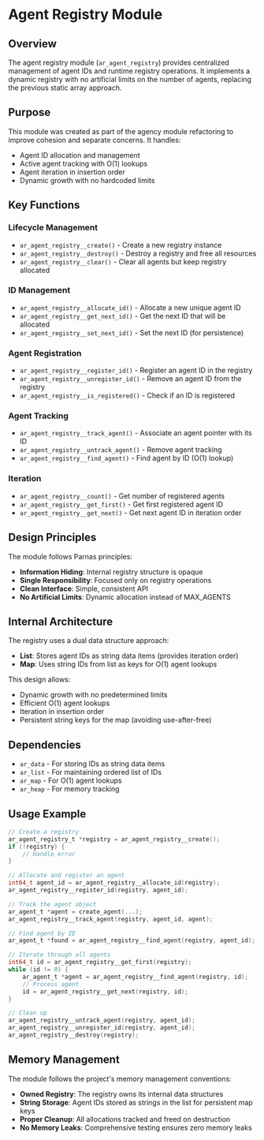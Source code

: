 # Agent Registry Module

## Overview

The agent registry module (`ar_agent_registry`) provides centralized management of agent IDs and runtime registry operations. It implements a dynamic registry with no artificial limits on the number of agents, replacing the previous static array approach.

## Purpose

This module was created as part of the agency module refactoring to improve cohesion and separate concerns. It handles:
- Agent ID allocation and management
- Active agent tracking with O(1) lookups
- Agent iteration in insertion order
- Dynamic growth with no hardcoded limits

## Key Functions

### Lifecycle Management
- `ar_agent_registry__create()` - Create a new registry instance
- `ar_agent_registry__destroy()` - Destroy a registry and free all resources
- `ar_agent_registry__clear()` - Clear all agents but keep registry allocated

### ID Management
- `ar_agent_registry__allocate_id()` - Allocate a new unique agent ID
- `ar_agent_registry__get_next_id()` - Get the next ID that will be allocated
- `ar_agent_registry__set_next_id()` - Set the next ID (for persistence)

### Agent Registration
- `ar_agent_registry__register_id()` - Register an agent ID in the registry
- `ar_agent_registry__unregister_id()` - Remove an agent ID from the registry
- `ar_agent_registry__is_registered()` - Check if an ID is registered

### Agent Tracking
- `ar_agent_registry__track_agent()` - Associate an agent pointer with its ID
- `ar_agent_registry__untrack_agent()` - Remove agent tracking
- `ar_agent_registry__find_agent()` - Find agent by ID (O(1) lookup)

### Iteration
- `ar_agent_registry__count()` - Get number of registered agents
- `ar_agent_registry__get_first()` - Get first registered agent ID
- `ar_agent_registry__get_next()` - Get next agent ID in iteration order

## Design Principles

The module follows Parnas principles:
- **Information Hiding**: Internal registry structure is opaque
- **Single Responsibility**: Focused only on registry operations
- **Clean Interface**: Simple, consistent API
- **No Artificial Limits**: Dynamic allocation instead of MAX_AGENTS

## Internal Architecture

The registry uses a dual data structure approach:
- **List**: Stores agent IDs as string data items (provides iteration order)
- **Map**: Uses string IDs from list as keys for O(1) agent lookups

This design allows:
- Dynamic growth with no predetermined limits
- Efficient O(1) agent lookups
- Iteration in insertion order
- Persistent string keys for the map (avoiding use-after-free)

## Dependencies

- `ar_data` - For storing IDs as string data items
- `ar_list` - For maintaining ordered list of IDs
- `ar_map` - For O(1) agent lookups
- `ar_heap` - For memory tracking

## Usage Example

```c
// Create a registry
ar_agent_registry_t *registry = ar_agent_registry__create();
if (!registry) {
    // Handle error
}

// Allocate and register an agent
int64_t agent_id = ar_agent_registry__allocate_id(registry);
ar_agent_registry__register_id(registry, agent_id);

// Track the agent object
ar_agent_t *agent = create_agent(...);
ar_agent_registry__track_agent(registry, agent_id, agent);

// Find agent by ID
ar_agent_t *found = ar_agent_registry__find_agent(registry, agent_id);

// Iterate through all agents
int64_t id = ar_agent_registry__get_first(registry);
while (id != 0) {
    ar_agent_t *agent = ar_agent_registry__find_agent(registry, id);
    // Process agent
    id = ar_agent_registry__get_next(registry, id);
}

// Clean up
ar_agent_registry__untrack_agent(registry, agent_id);
ar_agent_registry__unregister_id(registry, agent_id);
ar_agent_registry__destroy(registry);
```

## Memory Management

The module follows the project's memory management conventions:
- **Owned Registry**: The registry owns its internal data structures
- **String Storage**: Agent IDs stored as strings in the list for persistent map keys
- **Proper Cleanup**: All allocations tracked and freed on destruction
- **No Memory Leaks**: Comprehensive testing ensures zero memory leaks
